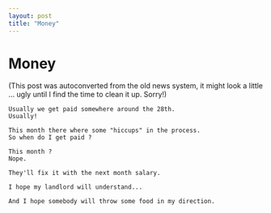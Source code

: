 ```yaml
---
layout: post
title: "Money"
---
```

<h1>Money</h1>
(This post was autoconverted from the old news system,
it might look a little ... ugly until I find the time
to clean it up.
Sorry!)

    Usually we get paid somewhere around the 28th.
    Usually!
    
    This month there where some "hiccups" in the process.
    So when do I get paid ?
    
    This month ?
    Nope.
    
    They'll fix it with the next month salary.
    
    I hope my landlord will understand...
    
    And I hope somebody will throw some food in my direction.
    

